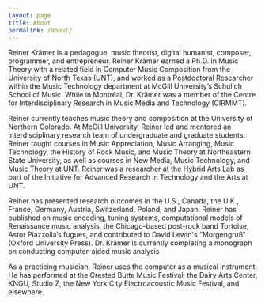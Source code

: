 ```yaml
---
layout: page
title: About
permalink: /about/
---
```


Reiner Krämer is a pedagogue, music theorist, digital humanist, composer, programmer, and entrepreneur. Reiner Krämer earned a Ph.D. in Music Theory with a related field in Computer Music Composition from the University of North Texas (UNT), and worked as a Postdoctoral Researcher within the Music Technology department at McGill University’s Schulich School of Music. While in Montréal, Dr. Krämer was a member of the Centre for Interdisciplinary Research in Music Media and Technology (CIRMMT). 

Reiner currently teaches music theory and composition at the University of Northern Colorado. At McGill University, Reiner led and mentored an interdisciplinary research team of undergraduate and graduate students. Reiner taught courses in Music Appreciation, Music Arranging, Music Technology, the History of Rock Music, and Music Theory at Northeastern State University, as well as courses in New Media, Music Technology, and Music Theory at UNT. Reiner was a researcher at the Hybrid Arts Lab as part of the Initiative for Advanced Research in Technology and the Arts at UNT. 

Reiner has presented research outcomes in the U.S., Canada, the U.K., France, Germany, Austria, Switzerland, Poland, and Japan. Reiner has published on music encoding, tuning systems, computational models of Renaissance music analysis, the Chicago-based post-rock band Tortoise, Astor Piazzolla’s fugues, and contributed to David Lewin's “Morgengruß“ (Oxford University Press). Dr. Krämer is currently completing a monograph on conducting computer-aided music analysis

As a practicing musician, Reiner uses the computer as a musical instrument. He has performed at the Crested Butte Music Festival, the Dairy Arts Center, KNGU, Studio Z, the New York City Electroacoustic Music Festival, and elsewhere.

